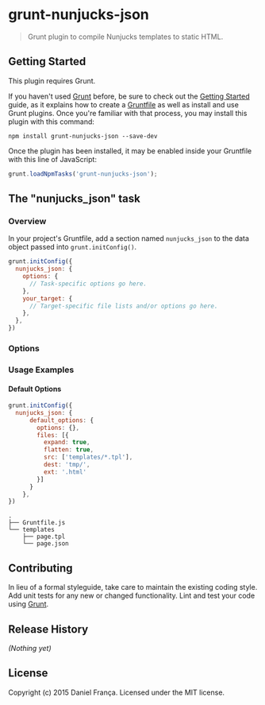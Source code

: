 # grunt-nunjucks-json

> Grunt plugin to compile Nunjucks templates to static HTML.

## Getting Started
This plugin requires Grunt.

If you haven't used [Grunt](http://gruntjs.com/) before, be sure to check out the [Getting Started](http://gruntjs.com/getting-started) guide, as it explains how to create a [Gruntfile](http://gruntjs.com/sample-gruntfile) as well as install and use Grunt plugins. Once you're familiar with that process, you may install this plugin with this command:

```shell
npm install grunt-nunjucks-json --save-dev
```

Once the plugin has been installed, it may be enabled inside your Gruntfile with this line of JavaScript:

```js
grunt.loadNpmTasks('grunt-nunjucks-json');
```

## The "nunjucks_json" task

### Overview
In your project's Gruntfile, add a section named `nunjucks_json` to the data object passed into `grunt.initConfig()`.

```js
grunt.initConfig({
  nunjucks_json: {
    options: {
      // Task-specific options go here.
    },
    your_target: {
      // Target-specific file lists and/or options go here.
    },
  },
})
```

### Options


### Usage Examples

#### Default Options

```js
grunt.initConfig({
  nunjucks_json: {
      default_options: {
        options: {},
        files: [{
          expand: true,
          flatten: true,
          src: ['templates/*.tpl'],
          dest: 'tmp/',
          ext: '.html'
        }]
      }
    },
})
```

```shell
.
├── Gruntfile.js
└── templates
    ├── page.tpl
    └── page.json
```


## Contributing
In lieu of a formal styleguide, take care to maintain the existing coding style. Add unit tests for any new or changed functionality. Lint and test your code using [Grunt](http://gruntjs.com/).

## Release History
_(Nothing yet)_

## License
Copyright (c) 2015 Daniel França. Licensed under the MIT license.
